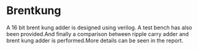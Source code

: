 # Brentkung
A 16 bit brent kung adder is designed using verilog. A test bench has also been provided.And finally a comparison between ripple carry adder and brent kung adder is performed.More details can be seen in the report.
